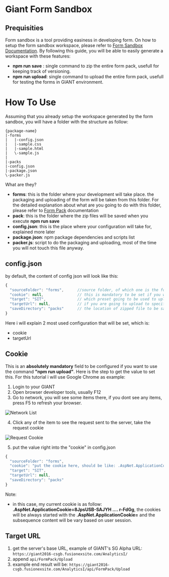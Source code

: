 # Giant Form Sandbox

## Prequisities

Form sandbox is a tool providing easiness in developing form. On how to setup the form sandbox workspace, please refer to [Form Sandbox Documentation](https://github.com/fx-giant/generator-giant-form-sandbox). By following this guide, you will be able to easily generate a workspace with these features:
- **npm run save** : single command to zip the entire form pack, usefull for keeping track of versioning.
- **npm run upload**: single command to upload the entire form pack, usefull for testing the forms in GIANT environment.

# How To Use

Assuming that you already setup the workspace generated by the form sandbox, you will have a folder with the structure as follow:

```
{package-name}
|-forms
|   |-config.json
|   |-sample.css
|   |-sample.html
|   \-sample.js
|
|-packs
|-config.json
|-package.json
\-packer.js
```

What are they?
- **forms**: this is the folder where your development will take place. the packaging and uploading of the form will be taken from this folder. For the detailed explanation about what are you going to do with this folder, please refer to [Form Pack](http://https://github.com/fx-giant/giant-documentations/blob/master/form-pack.md) documentation
- **pack**: this is the folder where the zip files will be saved when you execute **npm run save**
- **config.json**: this is the place where your configuration will take for, explained more later
- **package.json**: npm package dependencies and scripts list
- **packer.js**: script to do the packaging and uploading, most of the time you will not touch this file anyway.

## config.json

by default, the content of config json will look like this:
```js
{
  "sourceFolder": "forms",      //source folder, of which one is the folder that will be zipped and uploaded
  "cookie": null,               // this is mandatory to be set if you want to use "npm run upload"
  "target": "SIT",              // which preset going to be used to upload the giant form to, 
  "targetUrl": null,            // if you are going to upload to specific environment, please see bellow explanation for setup this variable
  "saveDirectory": "packs"      // the location of zipped file to be saved when running "npm run save"
}
```

Here i will explain 2 most used configuration that will be set, which is:
- cookie
- targetUrl

## Cookie
This is an **absolutely mandatory** field to be configured if you want to use the command **"npm run upload"**. Here is the step to get the value to set this. For this tutorial i will use Google Chrome as example:
1. Login to your GIANT
2. Open browser developer tools, usually F12
3. Go to network, you will see some items there, if you dont see any items, press F5 to refresh your browser.

![Network List](https://github.com/fx-giant/giant-documentations/blob/master/form/images/form-sandbox-1.png)

4. Click any of the item to see the request sent to the server, take the request cookie

![Request Cookie](https://github.com/fx-giant/giant-documentations/blob/master/form/images/form-sandbox-2.png)

5. put the value right into the "cookie" in config.json
``` js
{
  "sourceFolder": "forms",      
  "cookie": "put the cookie here, should be like: .AspNet.ApplicationCookie=8JpsU ...... 5WrNAltkF7yKMFMqm_hYQQr-FdGg",               
  "target": "SIT",              
  "targetUrl": null,            
  "saveDirectory": "packs"      
}
```
Note:
- in this case, my current cookie is as follow: **.AspNet.ApplicationCookie=8JpsUSB-SAJYH  .... r-FdGg**, the cookies will be always started with the **.AspNet.ApplicationCookie=** and the subsequence content will be vary based on user session.
## Target URL
1. get the server's base URL, example of GIANT's SG Alpha URL: 
```https://giant2016-csgb.fusionexsite.com/AnalyticsI/```
2. append ```api/FormPack/Upload```
3. example end result will be: ```https://giant2016-csgb.fusionexsite.com/AnalyticsI/api/FormPack/Upload``` 
